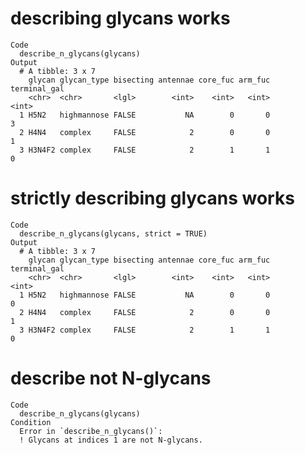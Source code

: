 # describing glycans works

    Code
      describe_n_glycans(glycans)
    Output
      # A tibble: 3 x 7
        glycan glycan_type bisecting antennae core_fuc arm_fuc terminal_gal
        <chr>  <chr>       <lgl>        <int>    <int>   <int>        <int>
      1 H5N2   highmannose FALSE           NA        0       0            3
      2 H4N4   complex     FALSE            2        0       0            1
      3 H3N4F2 complex     FALSE            2        1       1            0

# strictly describing glycans works

    Code
      describe_n_glycans(glycans, strict = TRUE)
    Output
      # A tibble: 3 x 7
        glycan glycan_type bisecting antennae core_fuc arm_fuc terminal_gal
        <chr>  <chr>       <lgl>        <int>    <int>   <int>        <int>
      1 H5N2   highmannose FALSE           NA        0       0            0
      2 H4N4   complex     FALSE            2        0       0            1
      3 H3N4F2 complex     FALSE            2        1       1            0

# describe not N-glycans

    Code
      describe_n_glycans(glycans)
    Condition
      Error in `describe_n_glycans()`:
      ! Glycans at indices 1 are not N-glycans.

